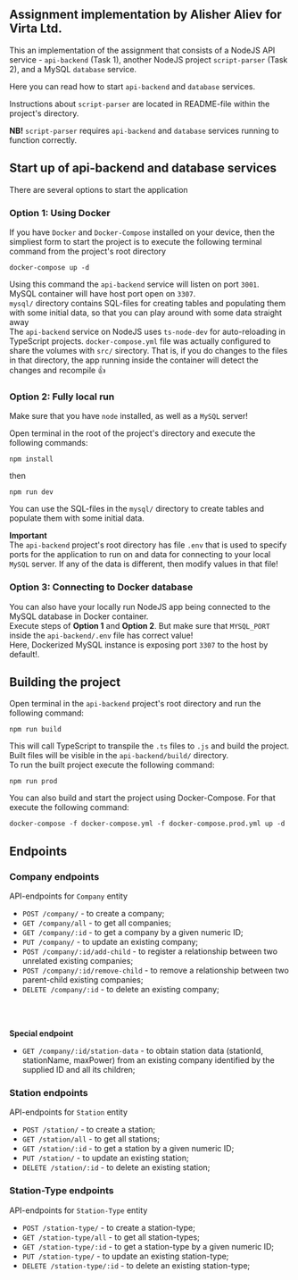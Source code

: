 ## Assignment implementation by Alisher Aliev for Virta Ltd.
This an implementation of the assignment that consists of a NodeJS API service - `api-backend` (Task 1), another NodeJS project `script-parser` (Task 2), and a MySQL `database` service.
<br>

Here you can read how to start `api-backend` and `database` services.
<br>

Instructions about `script-parser` are located in README-file within the project's directory. 

**NB!** `script-parser` requires `api-backend` and `database` services running to function correctly.

## **Start up of api-backend and database services**
There are several options to start the application
### **Option 1: Using Docker**
If you have `Docker` and `Docker-Compose` installed on your device,
then the simpliest form to start the project is to execute the following terminal command
from the project's root directory

```
docker-compose up -d
```
Using this command the `api-backend` service will listen on port `3001`.
<br>
MySQL container will have host port open on `3307`.
<br>
`mysql/` directory contains SQL-files for creating tables and populating them with some initial data, so that you can play around with some data straight away
<br>
The `api-backend` service on NodeJS uses `ts-node-dev` for auto-reloading in TypeScript projects. `docker-compose.yml` file was actually configured to share the volumes with `src/` sirectory. That is, if you do changes to the files in that directory, the app running inside the container will detect the changes and recompile 👍

### **Option 2: Fully local run**
Make sure that you have `node` installed, as well as a `MySQL` server!

Open terminal in the root of the project's directory and execute the following commands:
```
npm install
```
then
```
npm run dev
```
You can use the SQL-files in the `mysql/` directory to create tables and populate them with some initial data.

**Important**
<br>
The `api-backend` project's root directory has file `.env` that is used to specify ports for the application to run on
and data for connecting to your local `MySQL` server. If any of the data is different, then modify values in that file!

### **Option 3: Connecting to Docker database**
You can also have your locally run NodeJS app being connected to the MySQL database in Docker container.
<br>
Execute steps of **Option 1** and **Option 2**. But make sure that `MYSQL_PORT` inside the `api-backend/.env` file has correct value!
<br>
Here, Dockerized MySQL instance is exposing port `3307` to the host by default!.

## **Building the project**
Open terminal in the `api-backend` project's root directory and run the following command:
```
npm run build
```
This will call TypeScript to transpile the `.ts` files to `.js` and build the project. 
<br>
Built files will be visible in the `api-backend/build/` directory.
<br>
To run the built project execute the following command:
```
npm run prod
```

You can also build and start the project using Docker-Compose. For that execute the following command:
```
docker-compose -f docker-compose.yml -f docker-compose.prod.yml up -d
```

## **Endpoints**

### **Company endpoints**
API-endpoints for `Company` entity
- `POST /company/` - to create a company;
- `GET /company/all` - to get all companies;
- `GET /company/:id` - to get a company by a given numeric ID;
- `PUT /company/` - to update an existing company;
- `POST /company/:id/add-child` - to register a relationship between two unrelated existing companies;
- `POST /company/:id/remove-child` - to remove a relationship between two parent-child existing companies;
- `DELETE /company/:id` - to delete an existing company;
<br>
<br>

**Special endpoint**

- `GET /company/:id/station-data` - to obtain station data (stationId,
stationName, maxPower) from an existing company identified by the supplied ID and all its children;

### **Station endpoints**
API-endpoints for `Station` entity
- `POST /station/` - to create a station;
- `GET /station/all` - to get all stations;
- `GET /station/:id` - to get a station by a given numeric ID;
- `PUT /station/` - to update an existing station;
- `DELETE /station/:id` - to delete an existing station;

### **Station-Type endpoints**
API-endpoints for `Station-Type` entity
- `POST /station-type/` - to create a station-type;
- `GET /station-type/all` - to get all station-types;
- `GET /station-type/:id` - to get a station-type by a given numeric ID;
- `PUT /station-type/` - to update an existing station-type;
- `DELETE /station-type/:id` - to delete an existing station-type;